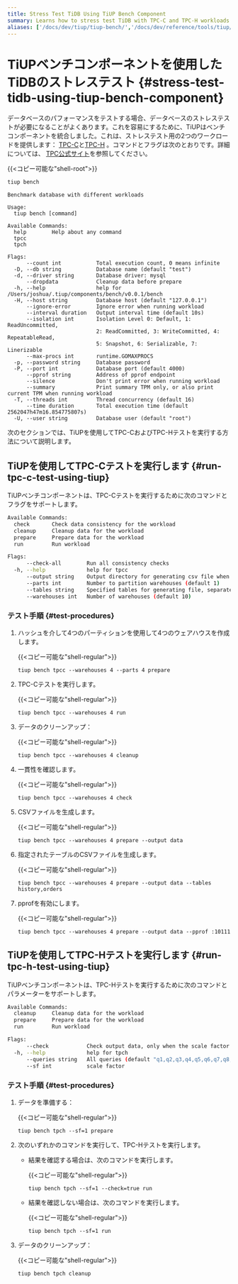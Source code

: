 ```yaml
---
title: Stress Test TiDB Using TiUP Bench Component
summary: Learns how to stress test TiDB with TPC-C and TPC-H workloads using TiUP.
aliases: ['/docs/dev/tiup/tiup-bench/','/docs/dev/reference/tools/tiup/bench/']
---
```


# TiUPベンチコンポーネントを使用したTiDBのストレステスト {#stress-test-tidb-using-tiup-bench-component}

データベースのパフォーマンスをテストする場合、データベースのストレステストが必要になることがよくあります。これを容易にするために、TiUPはベンチコンポーネントを統合しました。これは、ストレステスト用の2つのワークロードを提供します： [TPC-C](http://www.tpc.org/tpcc/)と[TPC-H](http://www.tpc.org/tpch/) 。コマンドとフラグは次のとおりです。詳細については、 [TPC公式サイト](http://www.tpc.org)を参照してください。

{{&lt;コピー可能な&quot;shell-root&quot;&gt;}}

```bash
tiup bench
```

```
Benchmark database with different workloads

Usage:
  tiup bench [command]

Available Commands:
  help        Help about any command
  tpcc
  tpch

Flags:
      --count int           Total execution count, 0 means infinite
  -D, --db string           Database name (default "test")
  -d, --driver string       Database driver: mysql
      --dropdata            Cleanup data before prepare
  -h, --help                help for /Users/joshua/.tiup/components/bench/v0.0.1/bench
  -H, --host string         Database host (default "127.0.0.1")
      --ignore-error        Ignore error when running workload
      --interval duration   Output interval time (default 10s)
      --isolation int       Isolation Level 0: Default, 1: ReadUncommitted,
                            2: ReadCommitted, 3: WriteCommitted, 4: RepeatableRead,
                            5: Snapshot, 6: Serializable, 7: Linerizable
      --max-procs int       runtime.GOMAXPROCS
  -p, --password string     Database password
  -P, --port int            Database port (default 4000)
      --pprof string        Address of pprof endpoint
      --silence             Don't print error when running workload
      --summary             Print summary TPM only, or also print current TPM when running workload
  -T, --threads int         Thread concurrency (default 16)
      --time duration       Total execution time (default 2562047h47m16.854775807s)
  -U, --user string         Database user (default "root")
```

次のセクションでは、TiUPを使用してTPC-CおよびTPC-Hテストを実行する方法について説明します。

## TiUPを使用してTPC-Cテストを実行します {#run-tpc-c-test-using-tiup}

TiUPベンチコンポーネントは、TPC-Cテストを実行するために次のコマンドとフラグをサポートします。

```bash
Available Commands:
  check       Check data consistency for the workload
  cleanup     Cleanup data for the workload
  prepare     Prepare data for the workload
  run         Run workload

Flags:
      --check-all        Run all consistency checks
  -h, --help             help for tpcc
      --output string    Output directory for generating csv file when preparing data
      --parts int        Number to partition warehouses (default 1)
      --tables string    Specified tables for generating file, separated by ','. Valid only if output is set. If this flag is not set, generate all tables by default.
      --warehouses int   Number of warehouses (default 10)
```

### テスト手順 {#test-procedures}

1.  ハッシュを介して4つのパーティションを使用して4つのウェアハウスを作成します。

    {{&lt;コピー可能な&quot;shell-regular&quot;&gt;}}

    ```shell
    tiup bench tpcc --warehouses 4 --parts 4 prepare
    ```

2.  TPC-Cテストを実行します。

    {{&lt;コピー可能な&quot;shell-regular&quot;&gt;}}

    ```shell
    tiup bench tpcc --warehouses 4 run
    ```

3.  データのクリーンアップ：

    {{&lt;コピー可能な&quot;shell-regular&quot;&gt;}}

    ```shell
    tiup bench tpcc --warehouses 4 cleanup
    ```

4.  一貫性を確認します。

    {{&lt;コピー可能な&quot;shell-regular&quot;&gt;}}

    ```shell
    tiup bench tpcc --warehouses 4 check
    ```

5.  CSVファイルを生成します。

    {{&lt;コピー可能な&quot;shell-regular&quot;&gt;}}

    ```shell
    tiup bench tpcc --warehouses 4 prepare --output data
    ```

6.  指定されたテーブルのCSVファイルを生成します。

    {{&lt;コピー可能な&quot;shell-regular&quot;&gt;}}

    ```shell
    tiup bench tpcc --warehouses 4 prepare --output data --tables history,orders
    ```

7.  pprofを有効にします。

    {{&lt;コピー可能な&quot;shell-regular&quot;&gt;}}

    ```shell
    tiup bench tpcc --warehouses 4 prepare --output data --pprof :10111
    ```

## TiUPを使用してTPC-Hテストを実行します {#run-tpc-h-test-using-tiup}

TiUPベンチコンポーネントは、TPC-Hテストを実行するために次のコマンドとパラメーターをサポートします。

```bash
Available Commands:
  cleanup     Cleanup data for the workload
  prepare     Prepare data for the workload
  run         Run workload

Flags:
      --check            Check output data, only when the scale factor equals 1
  -h, --help             help for tpch
      --queries string   All queries (default "q1,q2,q3,q4,q5,q6,q7,q8,q9,q10,q11,q12,q13,q14,q15,q16,q17,q18,q19,q20,q21,q22")
      --sf int           scale factor
```

### テスト手順 {#test-procedures}

1.  データを準備する：

    {{&lt;コピー可能な&quot;shell-regular&quot;&gt;}}

    ```shell
    tiup bench tpch --sf=1 prepare
    ```

2.  次のいずれかのコマンドを実行して、TPC-Hテストを実行します。

    -   結果を確認する場合は、次のコマンドを実行します。

        {{&lt;コピー可能な&quot;shell-regular&quot;&gt;}}

        ```shell
        tiup bench tpch --sf=1 --check=true run
        ```

    -   結果を確認しない場合は、次のコマンドを実行します。

        {{&lt;コピー可能な&quot;shell-regular&quot;&gt;}}

        ```shell
        tiup bench tpch --sf=1 run
        ```

3.  データのクリーンアップ：

    {{&lt;コピー可能な&quot;shell-regular&quot;&gt;}}

    ```shell
    tiup bench tpch cleanup
    ```
